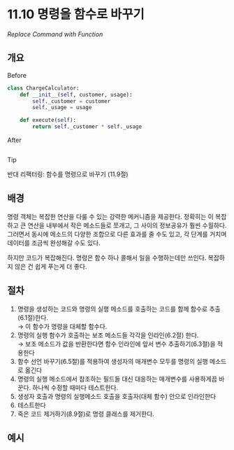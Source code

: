 # 11.10 명령을 함수로 바꾸기

_Replace Command with Function_

## 개요

Before

```python
class ChargeCalculator:
    def __init__(self, customer, usage):
        self._customer = customer
        self._usage = usage

    def execute(self):
        return self._customer * self._usage
```

After

```python

```

> [!TIP]
> 반대 리팩터링: 함수를 명령으로 바꾸기 (11.9절)

## 배경

명령 객체는 복잡한 연산을 다룰 수 있는 강력한 메커니즘을 제공한다.
정확히는 이 복잡하고 큰 연산을 내부에서 작은 메소드들로 쪼개고, 그 사이의 정보공유가 훨씬 수월하다.
그러면서 동시에 메소드의 다양한 조합으로 다른 효과를 줄 수도 있고, 각 단계를 거치며 데이터를 조금씩 완성해갈 수도 있다.

하지만 코드가 복잡해진다. 명령은 함수 하나 콜해서 일을 수행하는데만 쓰인다. 복잡하지 않은 건 쉽게 푸는게 더 좋다.

## 절차

1. 명령을 생성하는 코드와 명령의 실행 메소드를 호출하는 코드를 함께 함수로 추출(6.1절)한다. <br />
→ 이 함수가 명령을 대체할 함수다.
2. 명령의 실행 함수가 호출하는 보조 메소드들 각각을 인라인(6.2절) 한다. <br />
→ 보조 메소드가 값을 반환한다면 함수 인라인에 앞서 변수 추출하기(6.3절)을 적용한다
3. 함수 선언 바꾸기(6.5절)를 적용하여 생성자의 매개변수 모두를 명령의 실행 메소드로 옮긴다
4. 명령의 실행 메소드에서 참조하는 필드들 대신 대응하는 매개변수를 사용하게끔 바꾼다. 하나씩 수정할 때마다 테스트한다.
5. 생성자 호출과 명령의 실행메소드 호출을 호출자(대체 함수) 안으로 인라인한다
6. 테스트한다
7. 죽은 코드 제거하기(8.9절)로 명령 클래스를 제거한다.

## 예시
